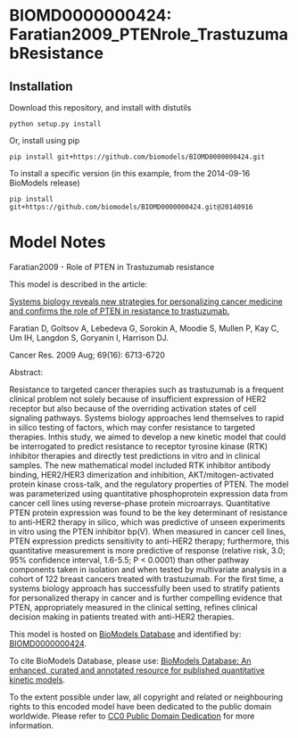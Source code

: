 # BIOMD0000000424: Faratian2009_PTENrole_TrastuzumabResistance

## Installation

Download this repository, and install with distutils

`python setup.py install`

Or, install using pip

`pip install git+https://github.com/biomodels/BIOMD0000000424.git`

To install a specific version (in this example, from the 2014-09-16 BioModels release)

`pip install git+https://github.com/biomodels/BIOMD0000000424.git@20140916`


# Model Notes


Faratian2009 - Role of PTEN in Trastuzumab resistance

This model is described in the article:

[Systems biology reveals new strategies for personalizing cancer medicine and
confirms the role of PTEN in resistance to
trastuzumab.](http://identifiers.org/pubmed/19638581)

Faratian D, Goltsov A, Lebedeva G, Sorokin A, Moodie S, Mullen P, Kay C, Um
IH, Langdon S, Goryanin I, Harrison DJ.

Cancer Res. 2009 Aug; 69(16): 6713-6720

Abstract:

Resistance to targeted cancer therapies such as trastuzumab is a frequent
clinical problem not solely because of insufficient expression of HER2
receptor but also because of the overriding activation states of cell
signaling pathways. Systems biology approaches lend themselves to rapid in
silico testing of factors, which may confer resistance to targeted therapies.
Inthis study, we aimed to develop a new kinetic model that could be
interrogated to predict resistance to receptor tyrosine kinase (RTK) inhibitor
therapies and directly test predictions in vitro and in clinical samples. The
new mathematical model included RTK inhibitor antibody binding, HER2/HER3
dimerization and inhibition, AKT/mitogen-activated protein kinase cross-talk,
and the regulatory properties of PTEN. The model was parameterized using
quantitative phosphoprotein expression data from cancer cell lines using
reverse-phase protein microarrays. Quantitative PTEN protein expression was
found to be the key determinant of resistance to anti-HER2 therapy in silico,
which was predictive of unseen experiments in vitro using the PTEN inhibitor
bp(V). When measured in cancer cell lines, PTEN expression predicts
sensitivity to anti-HER2 therapy; furthermore, this quantitative measurement
is more predictive of response (relative risk, 3.0; 95% confidence interval,
1.6-5.5; P < 0.0001) than other pathway components taken in isolation and when
tested by multivariate analysis in a cohort of 122 breast cancers treated with
trastuzumab. For the first time, a systems biology approach has successfully
been used to stratify patients for personalized therapy in cancer and is
further compelling evidence that PTEN, appropriately measured in the clinical
setting, refines clinical decision making in patients treated with anti-HER2
therapies.

This model is hosted on [BioModels Database](http://www.ebi.ac.uk/biomodels/)
and identified by:
[BIOMD0000000424](http://identifiers.org/biomodels.db/BIOMD0000000424).

To cite BioModels Database, please use: [BioModels Database: An enhanced,
curated and annotated resource for published quantitative kinetic
models](http://identifiers.org/pubmed/20587024).

To the extent possible under law, all copyright and related or neighbouring
rights to this encoded model have been dedicated to the public domain
worldwide. Please refer to [CC0 Public Domain
Dedication](http://creativecommons.org/publicdomain/zero/1.0/) for more
information.



